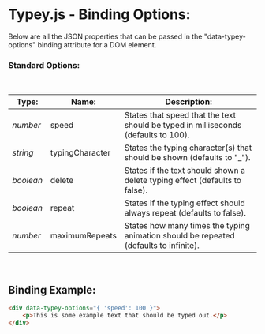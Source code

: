 # Typey.js - Binding Options:

Below are all the JSON properties that can be passed in the "data-typey-options" binding attribute for a DOM element.


### Standard Options:
<br/>

| Type: | Name: | Description: |
| --- | --- | --- |
| *number* | speed | States that speed that the text should be typed in milliseconds (defaults to 100). |
| *string* | typingCharacter | States the typing character(s) that should be shown (defaults to "_"). |
| *boolean* | delete | States if the text should shown a delete typing effect (defaults to false). |
| *boolean* | repeat | States if the typing effect should always repeat (defaults to false). |
| *number* | maximumRepeats | States how many times the typing animation should be repeated (defaults to infinite). |

<br/>


## Binding Example:

```markdown
<div data-typey-options="{ 'speed': 100 }">
    <p>This is some example text that should be typed out.</p>
</div>
```